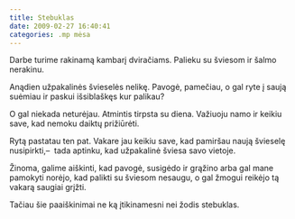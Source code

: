 ```yaml
---
title: Stebuklas
date: 2009-02-27 16:40:41
categories: .mp mėsa
---
```


Darbe turime rakinamą kambarį dviračiams. Palieku su šviesom ir šalmo nerakinu.

Anądien užpakalinės švieselės nelikę. Pavogė, pamečiau, o gal ryte į saują suėmiau ir paskui išsiblaškęs kur palikau?

O gal niekada neturėjau. Atmintis tirpsta su diena. Važiuoju namo ir keikiu save, kad nemoku daiktų prižiūrėti.

Rytą pastatau ten pat. Vakare jau keikiu save, kad pamiršau naują švieselę nusipirkti,–  tada aptinku, kad užpakalinė šviesa savo vietoje.

Žinoma, galime aiškinti, kad pavogė, susigėdo ir grąžino arba gal mane pamokyti norėjo, kad palikti su šviesom nesaugu, o gal žmogui reikėjo tą vakarą saugiai grįžti.

Tačiau šie paaiškinimai ne ką įtikinamesni nei žodis stebuklas.
